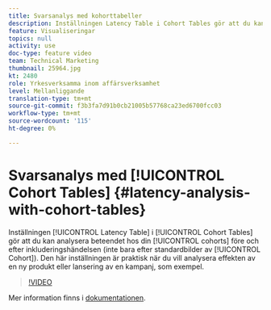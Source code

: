 ```yaml
---
title: Svarsanalys med kohorttabeller
description: Inställningen Latency Table i Cohort Tables gör att du kan analysera beteendet för dina kohorter före och efter inkluderingshändelsen (inte bara efter likartade Cohort-bilder). Den här inställningen är praktisk när du vill analysera effekten av en ny produkt eller lansering av en kampanj, som exempel.
feature: Visualiseringar
topics: null
activity: use
doc-type: feature video
team: Technical Marketing
thumbnail: 25964.jpg
kt: 2480
role: Yrkesverksamma inom affärsverksamhet
level: Mellanliggande
translation-type: tm+mt
source-git-commit: f3b3fa7d91b0cb21005b57768ca23ed6700fcc03
workflow-type: tm+mt
source-wordcount: '115'
ht-degree: 0%

---
```



# Svarsanalys med [!UICONTROL Cohort Tables] {#latency-analysis-with-cohort-tables}

Inställningen [!UICONTROL Latency Table] i [!UICONTROL Cohort Tables] gör att du kan analysera beteendet hos din [!UICONTROL cohorts] före och efter inkluderingshändelsen (inte bara efter standardbilder av [!UICONTROL Cohort]). Den här inställningen är praktisk när du vill analysera effekten av en ny produkt eller lansering av en kampanj, som exempel.

>[!VIDEO](https://video.tv.adobe.com/v/25964/?quality=12)

Mer information finns i [dokumentationen](https://marketing.adobe.com/resources/help/en_US/analytics/analysis-workspace/cohort_analysis.html).
